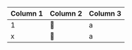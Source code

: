 Column 1 | Column 2 | Column 3
---------|----------|----------
1        | 𠁻       | a
x        | 𣄿       | a
